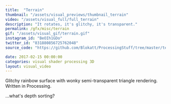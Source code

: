 ```yaml
---
title:  "Terrain"
thumbnail: "/assets/visual_previews/thumbnail_terrain"
video: "/assets/visual_full/full_terrain"
description: "It rotates, it's glitchy, it's transparent."
permalink: /gfx/misc/terrain
gif: "/assets/visual_gif/terrain.gif"
instagram_id: "BeOIh1GDo"
twitter_id: "831880856725762048" 
source_code: "https://github.com/Blokatt/ProcessingStuff/tree/master/terrain" 

date: 2017-02-15 00:00:00
categories: visual shader processing 3D
layout: visual_video
---
```

Glitchy rainbow surface with wonky semi-transparent triangle rendering. Written in Processing.

...what's depth sorting?  